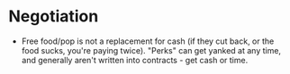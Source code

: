 # Negotiation

* Free food/pop is not a replacement for cash (if they cut back, or the food sucks, you're paying twice). "Perks" can get yanked at any time, and generally aren't written into contracts - get cash or time.


